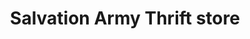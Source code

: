 ---
title: "Salvation Army Thrift store"
url: /black-mountain/salvation-army-thrift-store/
shop: charity
---